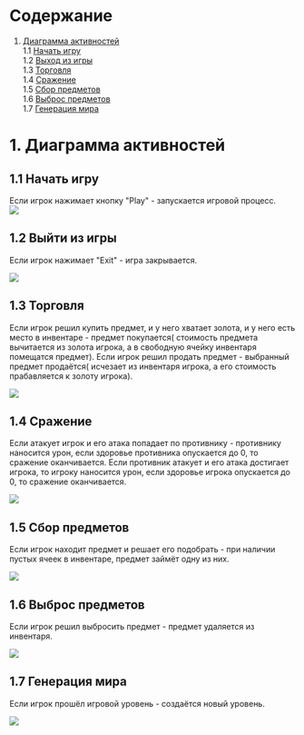 # Содержание
1. [Диаграмма активностей](#-Диаграмма-активностей)  
1.1 [Начать игру](#11-Начать-игру)  
1.2 [Выход из игры](#12-Выход-из-игры)  
1.3 [Торговля](#13Торговля)  
1.4 [Сражение](#14Сражение)   
1.5 [Сбор предметов](#15-Сбор-предметов)  
1.6 [Выброс предметов](#16-Выброс-предметов)   
1.7 [Генерация мира](#17-Генерация-мира)  
# 1. Диаграмма активностей
## 1.1 Начать игру  

Если игрок нажимает кнопку "Play" - запускается игровой процесс.  
![](https://github.com/KabarykhaVictor750504/SPoH/blob/master/Diagrams/Activity/Play.jpg)
## 1.2 Выйти из игры  

Если игрок нажимает "Exit" - игра закрывается.

![](https://github.com/KabarykhaVictor750504/SPoH/blob/master/Diagrams/Activity/Exit.jpg)

## 1.3 Торговля 

Если игрок решил купить предмет, и у него хватает золота, и у него есть место в инвентаре - предмет покупается( стоимость предмета вычитается из золота игрока, а в свободную ячейку инвентаря помещатся предмет). Если игрок решил продать предмет - выбранный  предмет продаётся( исчезает из инвентаря игрока, а его стоимость прабавляется к золоту игрока). 

![](https://github.com/KabarykhaVictor750504/SPoH/blob/master/Diagrams/Activity/Trade.jpg)

## 1.4 Сражение  

Если атакует игрок и его атака попадает по противнику - противнику наносится урон, если здоровье противника опускается до 0, то сражение оканчивается. Если противник атакует и его атака достигает игрока, то игроку наносится урон, если здоровье игрока опускается до 0, то сражение оканчивается.  

![](https://github.com/KabarykhaVictor750504/SPoH/blob/master/Diagrams/Activity/Battle.jpg)

## 1.5 Сбор предметов 

Если игрок находит предмет и решает его подобрать - при наличии пустых ячеек в инвентаре, предмет займёт одну из них. 

![](https://github.com/KabarykhaVictor750504/SPoH/blob/master/Diagrams/Activity/Gathering.jpg)

## 1.6 Выброс предметов

Если игрок решил выбросить предмет - предмет удаляется из инвентаря.  

![](https://github.com/KabarykhaVictor750504/SPoH/blob/master/Diagrams/Activity/ThrowOutItem.jpg)

## 1.7 Генерация мира

Если игрок прошёл игровой уровень - создаётся новый уровень.  

![](https://github.com/KabarykhaVictor750504/SPoH/blob/master/Diagrams/Activity/Generation.jpg)

